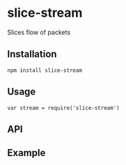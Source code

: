 # slice-stream

Slices flow of packets

## Installation

`npm install slice-stream`

## Usage

`var stream = require('slice-stream')`

## API

## Example
